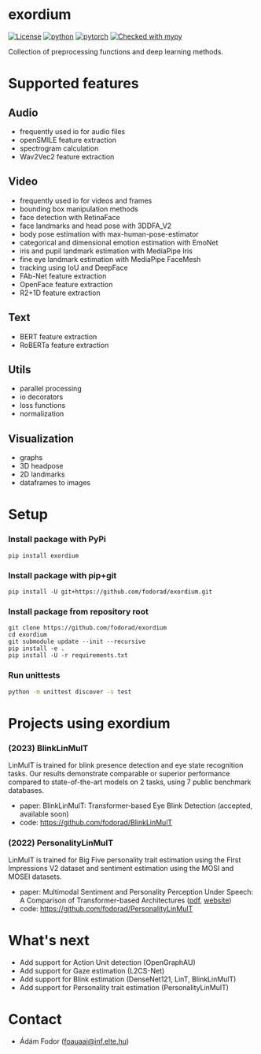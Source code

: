 # exordium
[![License](https://img.shields.io/badge/license-MIT-yellow.svg)](LICENSE)
[![python](https://img.shields.io/badge/Python-3.11-3776AB.svg?style=flat&logo=python&logoColor=white)](https://www.python.org)
[![pytorch](https://img.shields.io/badge/PyTorch-2.0.1-EE4C2C.svg?style=flat&logo=pytorch)](https://pytorch.org)
[![Checked with mypy](https://www.mypy-lang.org/static/mypy_badge.svg)](https://www.mypy-lang.org/)

Collection of preprocessing functions and deep learning methods.

# Supported features
## Audio
* frequently used io for audio files
* openSMILE feature extraction
* spectrogram calculation
* Wav2Vec2 feature extraction

## Video
* frequently used io for videos and frames
* bounding box manipulation methods
* face detection with RetinaFace
* face landmarks and head pose with 3DDFA_V2
* body pose estimation with max-human-pose-estimator
* categorical and dimensional emotion estimation with EmoNet
* iris and pupil landmark estimation with MediaPipe Iris
* fine eye landmark estimation with MediaPipe FaceMesh
* tracking using IoU and DeepFace
* FAb-Net feature extraction
* OpenFace feature extraction
* R2+1D feature extraction

## Text
* BERT feature extraction
* RoBERTa feature extraction

## Utils
* parallel processing
* io decorators
* loss functions
* normalization

## Visualization
* graphs
* 3D headpose
* 2D landmarks
* dataframes to images

# Setup
### Install package with PyPi
```
pip install exordium
```

### Install package with pip+git
```
pip install -U git+https://github.com/fodorad/exordium.git
```

### Install package from repository root
```
git clone https://github.com/fodorad/exordium
cd exordium
git submodule update --init --recursive
pip install -e .
pip install -U -r requirements.txt
```

### Run unittests
```bash
python -m unittest discover -s test
```

# Projects using exordium

### (2023) BlinkLinMulT
LinMulT is trained for blink presence detection and eye state recognition tasks.
Our results demonstrate comparable or superior performance compared to state-of-the-art models on 2 tasks, using 7 public benchmark databases.
* paper: BlinkLinMulT: Transformer-based Eye Blink Detection (accepted, available soon)
* code: https://github.com/fodorad/BlinkLinMulT

### (2022) PersonalityLinMulT
LinMulT is trained for Big Five personality trait estimation using the First Impressions V2 dataset and sentiment estimation using the MOSI and MOSEI datasets.
* paper: Multimodal Sentiment and Personality Perception Under Speech: A Comparison of Transformer-based Architectures ([pdf](https://proceedings.mlr.press/v173/fodor22a/fodor22a.pdf), [website](https://proceedings.mlr.press/v173/fodor22a.html))
* code: https://github.com/fodorad/PersonalityLinMulT

# What's next
* Add support for Action Unit detection (OpenGraphAU)
* Add support for Gaze estimation (L2CS-Net)
* Add support for Blink estimation (DenseNet121, LinT, BlinkLinMulT)
* Add support for Personality trait estimation (PersonalityLinMulT)

# Contact
* Ádám Fodor (foauaai@inf.elte.hu)